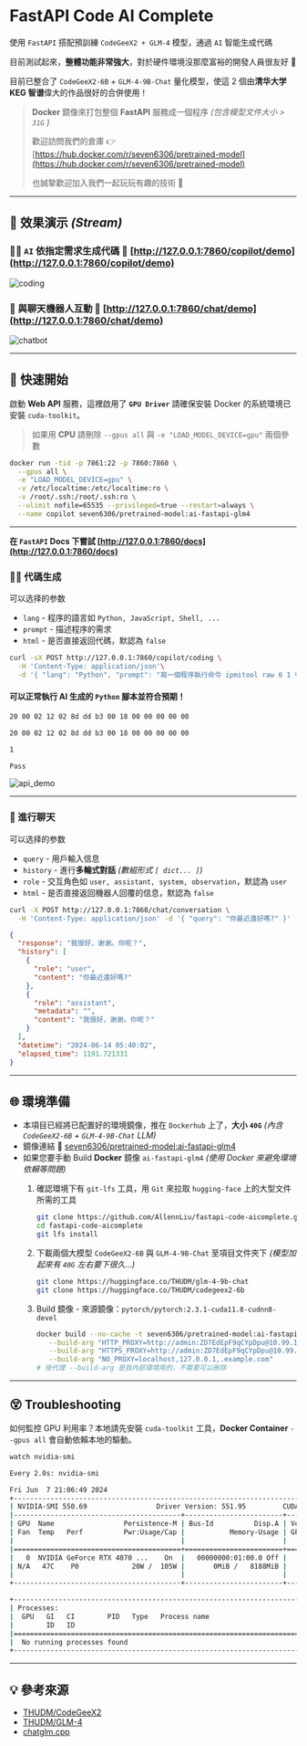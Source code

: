 # FastAPI Code AI Complete

使用 `FastAPI` 搭配預訓練 `CodeGeeX2 + GLM-4` 模型，通過 `AI` 智能生成代碼

目前測試起來，**整體功能非常強大**，對於硬件環境沒那麼富裕的開發人員很友好 👀

目前已整合了 `CodeGeeX2-6B` + `GLM-4-9B-Chat` 量化模型，使這 2 個由**清华大学 KEG 智谱**偉大的作品很好的合併使用！

> **Docker** 鏡像來打包整個 **FastAPI** 服務成一個程序 *(包含模型文件大小 > `31G` )*
>
> 歡迎訪問我們的倉庫 👉 [https://hub.docker.com/r/seven6306/pretrained-model](https://hub.docker.com/r/seven6306/pretrained-model)
>
> 也誠摯歡迎加入我們一起玩玩有趣的技術 🤝

---

## 🎥 效果演示 *(Stream)*

### 👩‍💻 `AI` 依指定需求生成代碼 🔗 [http://127.0.0.1:7860/copilot/demo](http://127.0.0.1:7860/copilot/demo)

![coding](https://github.com/AllennLiu/fastapi-code-aicomplete/assets/27174570/a2b37382-2487-4f02-8b3d-3e2d505d7070)

### 🤖 與聊天機器人互動 🔗 [http://127.0.0.1:7860/chat/demo](http://127.0.0.1:7860/chat/demo)

![chatbot](https://github.com/AllennLiu/fastapi-code-aicomplete/assets/27174570/3fa83e23-ed30-4e25-9e02-4db364e48ebb)


---

## 🚀 快速開始

啟動 **Web API** 服務，這裡啟用了 **`GPU Driver`** 請確保安裝 Docker 的系統環境已安裝 `cuda-toolkit`。

> 如果用 **CPU** 請刪除 `--gpus all` 與 `-e "LOAD_MODEL_DEVICE=gpu"` 兩個參數

```bash
docker run -tid -p 7861:22 -p 7860:7860 \
  --gpus all \
  -e "LOAD_MODEL_DEVICE=gpu" \
  -v /etc/localtime:/etc/localtime:ro \
  -v /root/.ssh:/root/.ssh:ro \
  --ulimit nofile=65535 --privileged=true --restart=always \
  --name copilot seven6306/pretrained-model:ai-fastapi-glm4
```

---

**在 `FastAPI` Docs 下嘗試 [http://127.0.0.1:7860/docs](http://127.0.0.1:7860/docs)**

### 👨‍💻 代碼生成

可以选择的参数

- `lang` - 程序的語言如 `Python, JavaScript, Shell, ...`
- `prompt` - 描述程序的需求
- `html` - 是否直接返回代碼，默認為 `false`

```bash
curl -sX POST http://127.0.0.1:7860/copilot/coding \
  -H 'Content-Type: application/json'\
  -d '{ "lang": "Python", "prompt": "寫一個程序執行命令 ipmitool raw 6 1 判斷 00 在返回值中打印 Pass 不在就打印 Fail", "html": true }' | python
```

#### 可以正常執行 **AI** 生成的 `Python` 腳本並符合預期！

```bash
20 00 02 12 02 8d dd b3 00 18 00 00 00 00 00

20 00 02 12 02 8d dd b3 00 18 00 00 00 00 00

1

Pass
```

![api_demo](https://github.com/AllennLiu/fastapi-code-aicomplete/assets/27174570/752d6d17-47a8-4c89-b31b-b03c962703fe)

---

### 💬 進行聊天

可以选择的参数

- `query` - 用戶輸入信息
- `history` - 進行**多輪式對話** *(數組形式 `[ dict... ]`)*
- `role` - 交互角色如 `user, assistant, system, observation`，默認為 `user`
- `html` - 是否直接返回機器人回覆的信息，默認為 `false`

```bash
curl -X POST http://127.0.0.1:7860/chat/conversation \
  -H 'Content-Type: application/json' -d '{ "query": "你最近還好嗎?" }'
```

```json
{
  "response": "我很好，谢谢。你呢？",
  "history": [
    {
      "role": "user",
      "content": "你最近還好嗎?"
    },
    {
      "role": "assistant",
      "metadata": "",
      "content": "我很好，谢谢。你呢？"
    }
  ],
  "datetime": "2024-06-14 05:40:02",
  "elapsed_time": 1191.721331
}
```

---

## 🌐 環境準備

- 本項目已經將已配置好的環境鏡像，推在 `Dockerhub` 上了，**大小 `40G`** *(內含 `CodeGeeX2-6B` + `GLM-4-9B-Chat` LLM)*
- 鏡像連結 🔗 [seven6306/pretrained-model:ai-fastapi-glm4](https://hub.docker.com/repository/docker/seven6306/pretrained-model/tags)
- 如果您要手動 Build **Docker** 鏡像 `ai-fastapi-glm4` *(使用 Docker 來避免環境依賴等問題)*
  1. 確認環境下有 `git-lfs` 工具，用 `Git` 來拉取 `hugging-face` 上的大型文件所需的工具

     ```bash
     git clone https://github.com/AllennLiu/fastapi-code-aicomplete.git
     cd fastapi-code-aicomplete
     git lfs install
     ```

  2. 下載兩個大模型 `CodeGeeX2-6B` 與 `GLM-4-9B-Chat` 至項目文件夾下 *(模型加起來有 `40G` 左右要下很久…)*

     ```bash
     git clone https://huggingface.co/THUDM/glm-4-9b-chat
     git clone https://huggingface.co/THUDM/codegeex2-6b
     ```

  3. Build 鏡像 - 來源鏡像：`pytorch/pytorch:2.3.1-cuda11.8-cudnn8-devel`

     ```bash
     docker build --no-cache -t seven6306/pretrained-model:ai-fastapi-glm4 . \
        --build-arg "HTTP_PROXY=http://admin:ZD7EdEpF9qCYpDpu@10.99.104.250:8081/" \
        --build-arg "HTTPS_PROXY=http://admin:ZD7EdEpF9qCYpDpu@10.99.104.250:8081/" \
        --build-arg "NO_PROXY=localhost,127.0.0.1,.example.com"
     # 掛代理 --build-arg 是我內部環境用的，不需要可以刪除
     ```

---

## 😵 Troubleshooting

如何監控 GPU 利用率？本地請先安裝 `cuda-toolkit` 工具，**Docker Container** `--gpus all` 會自動依賴本地的驅動。

```bash
watch nvidia-smi
```

```bash
Every 2.0s: nvidia-smi                                                                                                                                                                                                                                   Blade-Allen: Fri Jun  7 21:06:49 2024

Fri Jun  7 21:06:49 2024
+-----------------------------------------------------------------------------------------+
| NVIDIA-SMI 550.69                 Driver Version: 551.95         CUDA Version: 12.4     |
|-----------------------------------------+------------------------+----------------------+
| GPU  Name                 Persistence-M | Bus-Id          Disp.A | Volatile Uncorr. ECC |
| Fan  Temp   Perf          Pwr:Usage/Cap |           Memory-Usage | GPU-Util  Compute M. |
|                                         |                        |               MIG M. |
|=========================================+========================+======================|
|   0  NVIDIA GeForce RTX 4070 ...    On  |   00000000:01:00.0 Off |                  N/A |
| N/A   47C    P0             20W /  105W |       0MiB /   8188MiB |      0%      Default |
|                                         |                        |                  N/A |
+-----------------------------------------+------------------------+----------------------+

+-----------------------------------------------------------------------------------------+
| Processes:                                                                              |
|  GPU   GI   CI        PID   Type   Process name                              GPU Memory |
|        ID   ID                                                               Usage      |
|=========================================================================================|
|  No running processes found                                                             |
+-----------------------------------------------------------------------------------------+
```

---

## 💡 參考來源

- [THUDM/CodeGeeX2](https://github.com/THUDM/CodeGeeX2)
- [THUDM/GLM-4](https://github.com/THUDM/GLM-4)
- [chatglm.cpp](https://github.com/li-plus/chatglm.cpp)
